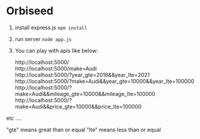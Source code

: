 # Orbiseed
1. install express.js
`npm install` 

2. run server
`node app.js`

3. You can play with apis like below:

    http://localhost:5000/    
    http://localhost:5000/make=Audi    
    http://localhost:5000/?year_gte=2018&&year_lte=2021    
    http://localhost:5000/?make=Audi&&year_gte=10000&&year_lte=100000   
    http://localhost:5000/?make=Audi&&mileage_gte=10000&&mileage_lte=100000     
    http://localhost:5000/?make=Audi&&price_gte=10000&&price_lte=100000     

etc ....

"gte" means great than or equal
"lte" means less than or equal
